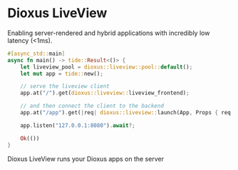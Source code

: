 # Dioxus LiveView

Enabling server-rendered and hybrid applications with incredibly low latency (<1ms).

```rust
#[async_std::main]
async fn main() -> tide::Result<()> {
    let liveview_pool = dioxus::liveview::pool::default();
    let mut app = tide::new();

    // serve the liveview client
    app.at("/").get(dioxus::liveview::liveview_frontend);

    // and then connect the client to the backend
    app.at("/app").get(|req| dioxus::liveview::launch(App, Props { req }))

    app.listen("127.0.0.1:8080").await?;

    Ok(())
}
```

Dioxus LiveView runs your Dioxus apps on the server 

